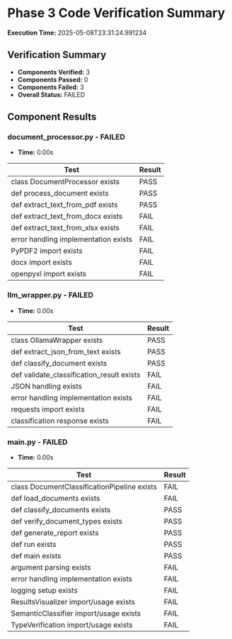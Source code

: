 # Phase 3 Code Verification Summary

**Execution Time:** 2025-05-08T23:31:24.991234

## Verification Summary

- **Components Verified:** 3
- **Components Passed:** 0
- **Components Failed:** 3
- **Overall Status:** FAILED

## Component Results

### document_processor.py - FAILED

- **Time:** 0.00s

| Test | Result |
| ---- | ------ |
| class DocumentProcessor exists | PASS |
| def process_document exists | PASS |
| def extract_text_from_pdf exists | PASS |
| def extract_text_from_docx exists | FAIL |
| def extract_text_from_xlsx exists | FAIL |
| error handling implementation exists | FAIL |
| PyPDF2 import exists | FAIL |
| docx import exists | FAIL |
| openpyxl import exists | FAIL |

### llm_wrapper.py - FAILED

- **Time:** 0.00s

| Test | Result |
| ---- | ------ |
| class OllamaWrapper exists | PASS |
| def extract_json_from_text exists | PASS |
| def classify_document exists | PASS |
| def validate_classification_result exists | FAIL |
| JSON handling exists | FAIL |
| error handling implementation exists | FAIL |
| requests import exists | FAIL |
| classification response exists | FAIL |

### main.py - FAILED

- **Time:** 0.00s

| Test | Result |
| ---- | ------ |
| class DocumentClassificationPipeline exists | FAIL |
| def load_documents exists | FAIL |
| def classify_documents exists | PASS |
| def verify_document_types exists | PASS |
| def generate_report exists | PASS |
| def run exists | PASS |
| def main exists | PASS |
| argument parsing exists | FAIL |
| error handling implementation exists | FAIL |
| logging setup exists | FAIL |
| ResultsVisualizer import/usage exists | FAIL |
| SemanticClassifier import/usage exists | FAIL |
| TypeVerification import/usage exists | FAIL |
